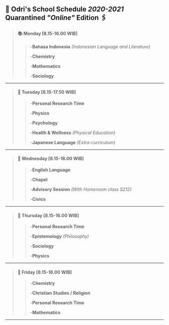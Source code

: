 ## :open_file_folder: Odri's School Schedule *2020-2021* Quarantined *"Online"* Edition :paperclips:

>#### :books: Monday  [8.15-16.00 WIB]
>
>>-​​<strong>Bahasa Indonesia</strong>  *(Indonesian Language and Literature)*
>>
>>-<strong>Chemistry</strong> 
>>
>>-<strong>Mathematics</strong>
>>
>>-<strong>Sociology</strong>
>>
---

>#### :pencil: Tuesday  [8.15-17.50 WIB]
>
>>-<strong>Personal Research Time</strong>
>>
>>-<strong>Physics</strong>
>>
>>-<strong>Psychology</strong>
>>
>>-<strong>Health & Wellness</strong> _(Physical Education)_
>>
>>-<strong>Japanese Language</strong> _(Extra-curriculum)_
---

>#### :notebook: Wednesday  [8.15-16.00 WIB]
>
>>-<strong>English Language</strong>
>>
>>-<strong>Chapel</strong>
>>
>>-<strong>Advisory Session</strong> *(With Homeroom class S212)*
>>
>>-<strong>Civics</strong>
---

>#### :school_satchel: Thursday  [8.15-16.00 WIB]
>
>>-<strong>Personal Research Time</strong>
>>
>>-<strong>Epistemology</strong>  *(Philosophy)*
>>
>>-<strong>Sociology</strong>
>>
>>-<strong>Physics</strong>
---

>#### :rocket: Friday  [8.15-16.00 WIB]
>
>>-<strong>Chemistry</strong>
>>
>>-<strong>Christian Studies /  Religion</strong>
>>
>>-<strong>Personal Research Time</strong>
>>
>>-<strong>Mathematics</strong>

---
